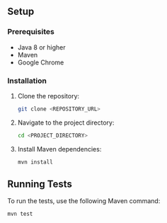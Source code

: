 
## Setup

### Prerequisites

- Java 8 or higher
- Maven
- Google Chrome

### Installation

1. Clone the repository:
    ```sh
    git clone <REPOSITORY_URL>
    ```
2. Navigate to the project directory:
    ```sh
    cd <PROJECT_DIRECTORY>
    ```
3. Install Maven dependencies:
    ```sh
    mvn install
    ```

## Running Tests

To run the tests, use the following Maven command:
```sh
mvn test